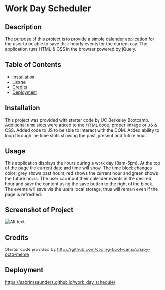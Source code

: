 # Work Day Scheduler

## Description

The purpose of this project is to provide a simple calender application for the user to be able to save their hourly events for the current day. The application runs HTML & CSS in the browser powered by jQuery.


## Table of Contents 

- [Installation](#installation)
- [Usage](#usage)
- [Credits](#credits)
- [Deployment](#deployment)

## Installation
This project was provided with starter code by UC Berkeley Bootcamp. Additional time slots were added to the HTML code, proper linkage of JS & CSS. Added code to JS to be able to interact with the DOM. Added ability to loop through the time slots showing the past, present and future hour.

## Usage
This application displays the hours during a work day (8am-5pm). At the top of the page the current date and time will show. The time block changes color; grey shows past hours, red shows the current hour and green shows the future hours. The user can input their calender events in the desired hour and save the content using the save button to the right of the block. The events will save via the users local storage, thus will remain even if the page is refreshed.

## Screenshot of Project
![Alt text](<assets/images/Screenshot 2024-03-16 at 2.01.11 PM.png>)


## Credits

Starter code provided by https://github.com/coding-boot-camp/crispy-octo-meme

## Deployment
https://sabrinasaunders.github.io/work_day_schedule/

